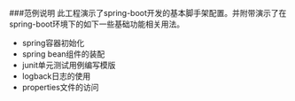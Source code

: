 ﻿###范例说明
此工程演示了spring-boot开发的基本脚手架配置。并附带演示了在spring-boot环境下的如下一些基础功能相关用法。
- spring容器初始化
- spring bean组件的装配
- junit单元测试用例编写模版
- logback日志的使用
- properties文件的访问
